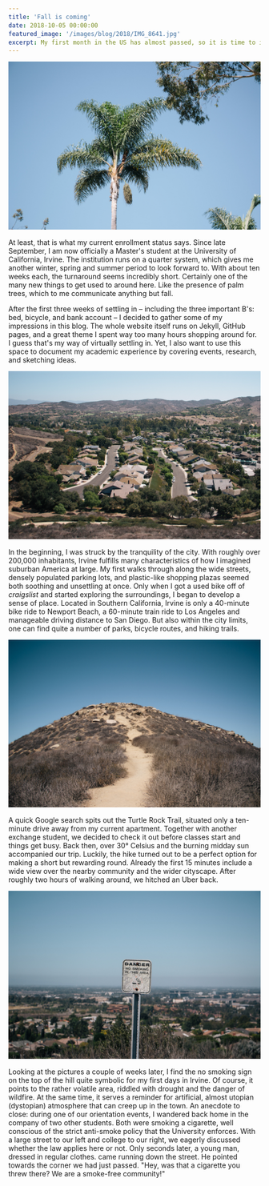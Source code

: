 ```yaml
---
title: 'Fall is coming'
date: 2018-10-05 00:00:00
featured_image: '/images/blog/2018/IMG_8641.jpg'
excerpt: My first month in the US has almost passed, so it is time to inaugurate this blog. I kick it off easy, with some thoughts on living in Irvine and pictures from a hiking trail.
---
```


![](/images/blog/2018/IMG_8662.jpg)

At least, that is what my current enrollment status says. Since late September, I am now officially a Master's student at the University of California, Irvine. The institution runs on a quarter system, which gives me another winter, spring and summer period to look forward to. With about ten weeks each, the turnaround seems incredibly short. Certainly one of the many new things to get used to around here. Like the presence of palm trees, which to me communicate anything but fall.

After the first three weeks of settling in – including the three important B's: bed, bicycle, and bank account – I decided to gather some of my impressions in this blog. The whole website itself runs on Jekyll, GitHub pages, and a great theme I spent way too many hours shopping around for. I guess that's my way of virtually settling in. Yet, I also want to use this space to document my academic experience by covering events, research, and sketching ideas.

![](/images/blog/2018/IMG_8645.jpg)

In the beginning, I was struck by the tranquility of the city. With roughly over 200,000 inhabitants, Irvine fulfills many characteristics of how I imagined suburban America at large. My first walks through along the wide streets, densely populated parking lots, and plastic-like shopping plazas seemed both soothing and unsettling at once. Only when I got a used bike off of _craigslist_ and started exploring the surroundings, I began to develop a sense of place. Located in Southern California, Irvine is only a 40-minute bike ride to Newport Beach, a 60-minute train ride to Los Angeles and manageable driving distance to San Diego. But also within the city limits, one can find quite a number of parks, bicycle routes, and hiking trails.

![](/images/blog/2018/IMG_8641.jpg)

A quick Google search spits out the Turtle Rock Trail, situated only a ten-minute drive away from my current apartment. Together with another exchange student, we decided to check it out before classes start and things get busy. Back then, over 30° Celsius and the burning midday sun accompanied our trip. Luckily, the hike turned out to be a perfect option for making a short but rewarding round. Already the first 15 minutes include a wide view over the nearby community and the wider cityscape. After roughly two hours of walking around, we hitched an Uber back. 

![](/images/blog/2018/IMG_8637.jpg)

Looking at the pictures a couple of weeks later, I find the no smoking sign on the top of the hill quite symbolic for my first days in Irvine. Of course, it points to the rather volatile area, riddled with drought and the danger of wildfire. At the same time, it serves a reminder for artificial, almost utopian (dystopian) atmosphere that can creep up in the town. An anecdote to close: during one of our orientation events, I wandered back home in the company of two other students. Both were smoking a cigarette, well conscious of the strict anti-smoke policy that the University enforces. With a large street to our left and college to our right, we eagerly discussed whether the law applies here or not. Only seconds later, a young man, dressed in regular clothes. came running down the street. He pointed towards the corner we had just passed. "Hey, was that a cigarette you threw there? We are a smoke-free community!"
